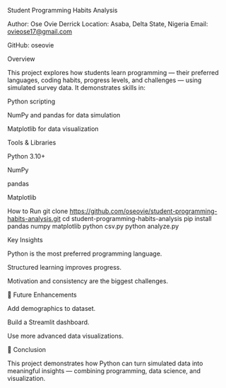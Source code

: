 Student Programming Habits Analysis

Author: Ose Ovie Derrick
Location: Asaba, Delta State, Nigeria
Email: ovieose17@gmail.com

GitHub: oseovie

 Overview

This project explores how students learn programming — their preferred languages, coding habits, progress levels, and challenges — using simulated survey data.
It demonstrates skills in:

Python scripting

NumPy and pandas for data simulation

Matplotlib for data visualization

Tools & Libraries

Python 3.10+

NumPy

pandas

Matplotlib

How to Run
git clone https://github.com/oseovie/student-programming-habits-analysis.git
cd student-programming-habits-analysis
pip install pandas numpy matplotlib
python csv.py
python analyze.py

 Key Insights

Python is the most preferred programming language.

Structured learning improves progress.

Motivation and consistency are the biggest challenges.

🧩 Future Enhancements

Add demographics to dataset.

Build a Streamlit dashboard.

Use more advanced data visualizations.

🏁 Conclusion

This project demonstrates how Python can turn simulated data into meaningful insights — combining programming, data science, and visualization.
